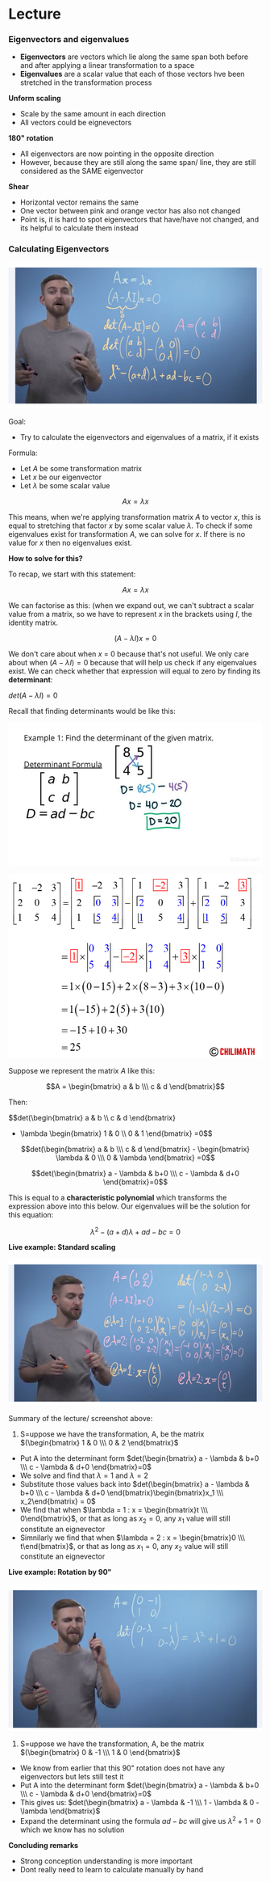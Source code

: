 # Lecture

### Eigenvectors and eigenvalues 

* **Eigenvectors** are vectors which lie along the same span both before and after applying a linear transformation to a space
* **Eigenvalues** are a scalar value that each of those vectors hve been stretched in the transformation process 

**Unform scaling**

* Scale by the same amount in each direction 
* All vectors could be eignevectors

**180" rotation**

* All eigenvectors are now pointing in the opposite direction 
* However, because they are still along the same span/ line, they are still considered as the SAME eigenvector

**Shear**

* Horizontal vector remains the same 
* One vector between pink and orange vector has also not changed 
* Point is, it is hard to spot eigenvectors that have/have not changed, and its helpful to calculate them instead 

### Calculating Eigenvectors 

![lecture diagram](imgs/w5_lecture3.png)

Goal: 

* Try to calculate the eigenvectors and eigenvalues of a matrix, if it exists 

Formula:

* Let $A$ be some transformation matrix
* Let $x$ be our eigenvector 
* Let $\lambda$ be some scalar value 

$$Ax = \lambda x$$

This means, when we're applying transformation matrix $A$ to vector $x$, this is equal to stretching that factor $x$ by some scalar value $\lambda$. To check if some eigenvalues exist for transformation $A$, we can solve for $x$. If there is no value for $x$ then no eigenvalues exist.

**How to solve for this?**

To recap, we start with this statement: 

$$Ax = \lambda x$$

We can factorise as this: (when we expand out, we can't subtract a scalar value from a matrix, so we have to represent $x$ in the brackets using $I$, the identity matrix.

$$(A - \lambda I)x = 0$$

We don't care about when $x$ = 0 because that's not useful. We only care about when $(A-\lambda I) = 0$ because that will help us check if any eigenvalues exist. We can check whether that expression will equal to zero by finding its **determinant**:

$det(A-\lambda I) = 0$

Recall that finding determinants would be like this: 

![lecture diagram](imgs/w5_lecture1.jpg)

![lecture diagram](imgs/w5_lecture2.webp)

Suppose we represent the matrix $A$ like this:

$$A = \begin{bmatrix} a & b \\\ c & d \end{bmatrix}$$

Then:

$$det(\begin{bmatrix} a & b \\\ c & d \end{bmatrix}
- \lambda \begin{bmatrix} 1 & 0 \\\ 0 & 1 \end{bmatrix} =0$$

$$det(\begin{bmatrix} a & b \\\ c & d \end{bmatrix} - \begin{bmatrix} \lambda & 0 \\\ 0 & \lambda \end{bmatrix} =0$$

$$det(\begin{bmatrix} a - \lambda & b+0 \\\ c - \lambda & d+0 \end{bmatrix}=0$$

This is equal to a **characteristic polynomial** which transforms the expression above into this below. Our eigenvalues will be the solution for this equation:

$$\lambda^2 - (a+d)\lambda + ad - bc = 0$$

**Live example: Standard scaling**

![lecture diagram](imgs/w5_lecture4.png)

Summary of the lecture/ screenshot above:

1. S=uppose we have the transformation, A, be the matrix $(\begin{bmatrix} 1 & 0 \\\ 0 & 2 \end{bmatrix}$
* Put A into the determinant form $det(\begin{bmatrix} a - \lambda & b+0 \\\ c - \lambda & d+0 \end{bmatrix}=0$
* We solve and find that $\lambda=1$ and $\lambda=2$
* Substitute those values back into $det(\begin{bmatrix} a - \lambda & b+0 \\\ c - \lambda & d+0 \end{bmatrix}\begin{bmatrix}x_1 \\\ x_2\end{bmatrix} = 0$
* We find that when $\lambda = 1 : x = \begin{bmatrix}t \\\ 0\end{bmatrix}$, or that as long as $x_2 = 0$, any $x_1$ value will still constitute an eignevector
* Simnilarly we find that when $\lambda = 2 : x = \begin{bmatrix}0 \\\ t\end{bmatrix}$, or that as long as $x_1 = 0$, any $x_2$ value will still constitute an eignevector

**Live example: Rotation by 90"**

![lecture diagram](imgs/w5_lecture5.png)

1. S=uppose we have the transformation, A, be the matrix $(\begin{bmatrix} 0 & -1 \\\ 1 & 0 \end{bmatrix}$
* We know from earlier that this 90" rotation does not have any eigenvectors but lets still test it
* Put A into the determinant form $det(\begin{bmatrix} a - \lambda & b+0 \\\ c - \lambda & d+0 \end{bmatrix}=0$
* This gives us: $det(\begin{bmatrix} a - \lambda & -1 \\\ 1 - \lambda & 0 - \lambda \end{bmatrix}$
* Expand the determinant using the formula $ad - bc$ will give us $\lambda^2 +1 = 0$ which we know has no solution 

**Concluding remarks**

* Strong conception understanding is more important 
* Dont really need to learn to calculate manually by hand 